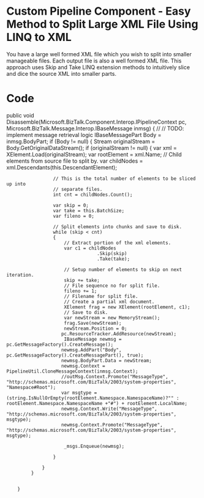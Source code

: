 # Custom Pipeline Component - Easy Method to Split Large XML File Using LINQ to XML
You have a large well formed XML file which you wish to split into smaller manageable files. Each output file is also a well formed XML file. This approach uses Skip and Take LINQ extension methods to intuitively slice and dice the source XML into smaller parts.
# Code
public void Disassemble(Microsoft.BizTalk.Component.Interop.IPipelineContext pc, Microsoft.BizTalk.Message.Interop.IBaseMessage inmsg)
        {
            // 
            // TODO: implement message retrieval logic
             IBaseMessagePart Body = inmsg.BodyPart;
             if (Body != null)
             {
                 Stream originalStream = Body.GetOriginalDataStream();
                 if (originalStream != null)
                 {
                     var xml = XElement.Load(originalStream);
                     var rootElement = xml.Name;
                     // Child elements from source file to split by.
                     var childNodes = xml.Descendants(this.DescendantElement);

                     // This is the total number of elements to be sliced up into 
                     // separate files.
                     int cnt = childNodes.Count();

                     var skip = 0;
                     var take = this.BatchSize;
                     var fileno = 0;

                     // Split elements into chunks and save to disk.
                     while (skip < cnt)
                     {
                         // Extract portion of the xml elements.
                         var c1 = childNodes
                                     .Skip(skip)
                                     .Take(take);

                         // Setup number of elements to skip on next iteration.
                         skip += take;
                         // File sequence no for split file.
                         fileno += 1;
                         // Filename for split file.
                         // Create a partial xml document.
                         XElement frag = new XElement(rootElement, c1);
                         // Save to disk.
                         var newStream = new MemoryStream();
                         frag.Save(newStream);
                         newStream.Position = 0;
                        pc.ResourceTracker.AddResource(newStream);
                         IBaseMessage newmsg = pc.GetMessageFactory().CreateMessage();
                        newmsg.AddPart("Body", pc.GetMessageFactory().CreateMessagePart(), true);
                        newmsg.BodyPart.Data = newStream;
                        newmsg.Context = PipelineUtil.CloneMessageContext(inmsg.Context);
                        //outMsg.Context.Promote("MessageType",  "http://schemas.microsoft.com/BizTalk/2003/system-properties",      "Namespace#Root");
                        var msgtype = (string.IsNullOrEmpty(rootElement.Namespace.NamespaceName)?"" : rootElement.Namespace.NamespaceName +"#") + rootElement.LocalName;
                        newmsg.Context.Write("MessageType", "http://schemas.microsoft.com/BizTalk/2003/system-properties", msgtype);
                        newmsg.Context.Promote("MessageType", "http://schemas.microsoft.com/BizTalk/2003/system-properties", msgtype);
                     
                         _msgs.Enqueue(newmsg);

                     }

                 }
             }

          
        }
